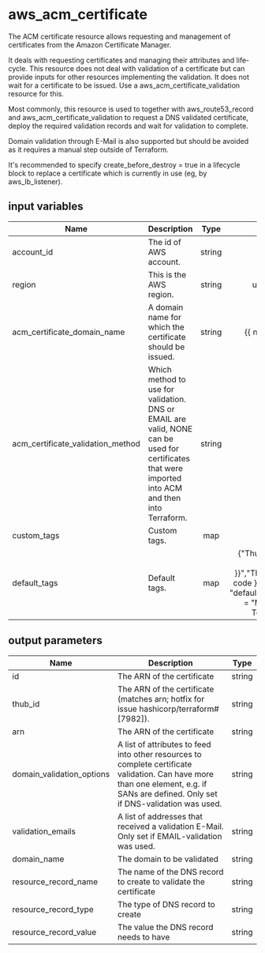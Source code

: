 # aws_acm_certificate

The ACM certificate resource allows requesting and management of certificates from the Amazon Certificate Manager.

It deals with requesting certificates and managing their attributes and life-cycle. This resource does not deal with validation of a certificate but can provide inputs for other resources implementing the validation. It does not wait for a certificate to be issued. Use a aws_acm_certificate_validation resource for this.

Most commonly, this resource is used to together with aws_route53_record and aws_acm_certificate_validation to request a DNS validated certificate, deploy the required validation records and wait for validation to complete.

Domain validation through E-Mail is also supported but should be avoided as it requires a manual step outside of Terraform.

It's recommended to specify create_before_destroy = true in a lifecycle block to replace a certificate which is currently in use (eg, by aws_lb_listener).

## input variables

| Name | Description | Type | Default | Required |
|------|-------------|:----:|:-----:|:-----:|
|account_id|The id of AWS account.|string||Yes|
|region|This is the AWS region.|string|us-east-1|Yes|
|acm_certificate_domain_name|A domain name for which the certificate should be issued.|string|{{ name }}.com|No|
|acm_certificate_validation_method|Which method to use for validation. DNS or EMAIL are valid, NONE can be used for certificates that were imported into ACM and then into Terraform.|string|DNS|No|
|custom_tags|Custom tags.|map||No|
|default_tags|Default tags.|map|{"ThubName"= "{{ name }}","ThubCode"= "{{ code }}","ThubEnv"= "default","Description" = "Managed by TerraHub"}|No|

## output parameters

| Name | Description | Type |
|------|-------------|:----:|
|id|The ARN of the certificate|string|
|thub_id|The ARN of the certificate (matches arn; hotfix for issue hashicorp/terraform#[7982]).|string|
|arn|The ARN of the certificate|string|
|domain_validation_options|A list of attributes to feed into other resources to complete certificate validation. Can have more than one element, e.g. if SANs are defined. Only set if DNS-validation was used.|string|
|validation_emails|A list of addresses that received a validation E-Mail. Only set if EMAIL-validation was used.|string|
|domain_name|The domain to be validated|string|
|resource_record_name|The name of the DNS record to create to validate the certificate|string|
|resource_record_type|The type of DNS record to create|string|
|resource_record_value|The value the DNS record needs to have|string|